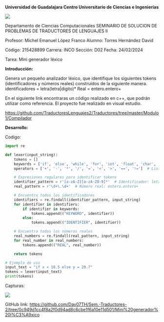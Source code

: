 **Universidad de Guadalajara
Centro Universitario de Ciencias e Ingenierías**

![](Aspose.Words.39f5f0a4-a247-4cd4-9147-707c2b4f4258.001.png)

Departamento de Ciencias Computacionales
SEMINARIO DE SOLUCION DE PROBLEMAS DE TRADUCTORES DE LENGUAJES II

Profesor: Michel Emanuel López Franco
Alumno: Torres Hernández David

Código: 215428899	     	Carrera: INCO		Sección: D02		Fecha: 24/02/2024

Tarea: Mini generador léxico

**Introducción:**

Genera un pequeño analizador léxico, que identifique los siguientes tokens (identificadores y números reales) construidos de la siguiente manera.
identificadores = letra(letra|digito)\*
Real = entero.entero+


En el siguiente link encontraras un código realizado en c++, que podrán utilizar como referencia. El proyecto fue realizado en visual estudio.

<https://github.com/TraductoresLenguajes2/Traductores/tree/master/Modulo1/Compilador>

**Desarrollo:**

Codigo:
```python
import re

def lexer(input_string):
    tokens = []
    keywords = ['if', 'else', 'while', 'for', 'int', 'float', 'char', 'return']  # Lista de palabras clave
    operators = ['+', '-', '*', '/', '=', '<', '>', '==', '!=']  # Lista de operadores

    # Expresiones regulares para identificar tokens
    identifier_pattern = r'[a-zA-Z][a-zA-Z0-9]*'  # Identificador: letra(letra|digito)*
    real_pattern = r'\d+\.\d+'  # Número real: entero.entero+

    # Encuentra todos los identificadores
    identifiers = re.findall(identifier_pattern, input_string)
    for identifier in identifiers:
        if identifier in keywords:
            tokens.append(("KEYWORD", identifier))
        else:
            tokens.append(("IDENTIFIER", identifier))

    # Encuentra todos los números reales
    real_numbers = re.findall(real_pattern, input_string)
    for real_number in real_numbers:
        tokens.append(("REAL", real_number))

    return tokens

# Ejemplo de uso
input_text = "if x < 10.5 else y = 20.7"
tokens = lexer(input_text)
print(tokens)
```
Capturas:

![](Aspose.Words.39f5f0a4-a247-4cd4-9147-707c2b4f4258.002.png)

GitHub link: <https://github.com/Dav07TH/Sem.-Traductores-2/tree/0c949d1cc4f8a2f0d94ad8c6cbe1f6a10e11d501/Mini%20generador%20l%C3%A9xico> 


